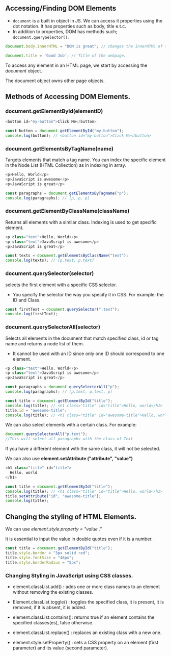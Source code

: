 ## Accessing/Finding DOM Elements

- `document` is a built in object in JS. We can access it properties using the dot notation. It has properties such as body, title e.t.c.
- In addition to properties, DOM has methods such; `document.querySelector()`.


```js
document.body.innerHTML = "DOM is great"; // changes the innerHTML of the body.

document.title = 'Good Job'; // Title of the webpage.
```



To access any element in an HTML page, we start by accessing the <i>document </i> object.

The document object owns other page objects.

## Methods of Accessing DOM Elements.

### document.getElementById(elementID)

```js
<button id="my-button">Click Me</button>
```

```js
const button = document.getElementById("my-button");
console.log(button); // <button id="my-button">Click Me</button>
```

### document.getElementsByTagName(name)

Targets elements that match a tag name.
You can index the specific element in the Node List (HTML Collection) as in indexing in array.

```js
<p>Hello, World</p>
<p>JavaScript is awesome</p>
<p>JavaScript is great</p>
```

```js
const paragraphs = document.getElementsByTagName("p");
console.log(paragraphs); // [p, p, p]
```

### document.getElementByClassName(className)

Returns all elements with a similar class. Indexing is used to get specific element.

```js
<p class="text">Hello, World</p>
<p class="text">JavaScript is awesome</p>
<p>JavaScript is great</p>
```

```js
const texts = document.getElementsByClassName("text");
console.log(texts); // [p.text, p.text]
```

### document.querySelector(selector)

selects the first element with a specific CSS selector.

- You specify the selector the way you specify it in CSS.
  For example: the ID and Class.

```js
const firstText = document.querySelector(".text");
console.log(firstText);
```

### document.querySelectorAll(selector)

Selects all elements in the document that match specified class, id or tag name and returns a node list of them.

- It cannot be used with an ID since only one ID should correspond to one element.

```js
<p class="text">Hello, World</p>
<p class="text">JavaScript is awesome</p>
<p>JavaScript is great</p>
```

```js
const paragraphs = document.querySelectorAll("p");
console.log(paragraphs); // [p.text, p.text, p]
```

```js
const title = document.getElementById("title");
console.log(title); // <h1 class="title" id="title">Hello, world</h1>
title.id = "awesome-title";
console.log(title); // <h1 class="title" id="awesome-title">Hello, world</h1>
```

We can also select elements with a certain class.
For example:

```js
document.querySelectorAll("p.text");
//This will select all paragraphs with the class of Text
```

If you have a different element with the same class, it will not be selected.

We can also use <b> element.setAttribute ("attribute", "value")</b>

```js
<h1 class="title" id="title">
  Hello, world
</h1>
```

```js
const title = document.getElementById("title");
console.log(title); // <h1 class="title" id="title">Hello, world</h1>
title.setAttribute("id", "awesome-title");
console.log(title);
```

## Changing the styling of HTML Elements.

We can use <em>element.style.property = "value ."</em>

It is essential to input the value in double quotes even if it is a number.

```js
const title = document.getElementById("title");
title.style.border = "3px solid red";
title.style.fontSize = "48px";
title.style.borderRadius = "5px";
```

### Changing Styling in JavaScript using CSS classes.

- element.classList.add() : adds one or more class names to an element without removing the existing classes.

- Element.classList.toggle() : toggles the specified class, it is present, it is removed, if it is absent, it is added.

- element.classList.contains(): returns true if an element contains the specified classes(es), false otherwise.

- element.classList.replace() : replaces an existing class with a new one.

- element.style.setProperty() : sets a CSS property on an element (first parameter) and its value (second parameter).
